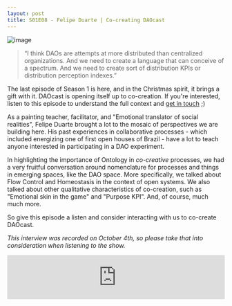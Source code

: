 ```yaml
---
layout: post
title: S01E08 - Felipe Duarte | Co-creating DAOcast
---
```


![image](/assets/images/banners/s01e09.png)

> “I think DAOs are attempts at more distributed than centralized organizations. And we need to create a language that can conceive of a spectrum. And we need to create sort of distribution KPIs or distribution perception indexes.”

The last episode of Season 1 is here, and in the Christmas spirit, it brings a gift with it. DAOcast is opening itself up to co-creation. If you're interested, listen to this episode to understand the full context and [get in touch](https://t.me/joinchat/F8MHBxCYQUgthJoz8zaPXg) ;)

As a painting teacher, facilitator, and "Emotional translator of social realities", Felipe Duarte brought a lot to the mosaic of perspectives we are building here. His past experiences in collaborative processes - which included energizing one of first open houses of Brazil - have a lot to teach anyone interested in participating in a DAO experiment.

In highlighting the importance of Ontology in *co-creative* processes, we had a very fruitful conversation around nomenclature for processes and things in emerging spaces, like the DAO space. More specifically, we talked about Flow Control and Homeostasis in the context of open systems. We also talked about other qualitative characteristics of co-creation, such as "Emotional skin in the game" and "Purpose KPI". And, of course, much much more.

So give this episode a listen and consider interacting with us to co-create DAOcast.

*This interview was recorded on October 4th, so please take that into consideration when listening to the show.*

<iframe src="https://anchor.fm/daocast/embed/episodes/Episode-9---Felipe-Duarte-e2r5g3" height="102px" width="100%" frameborder="0" scrolling="no"></iframe>
